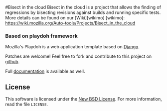 #Bisect in the cloud
Bisect in the cloud is a project that allows the finding of regressions by bisecting revisions against builds and
running specific tests. More details can be found on our [Wiki][wikimo]
[wikimo]: https://wiki.mozilla.org/Auto-tools/Projects/Bisect_in_the_cloud

### Based on playdoh framework

Mozilla's Playdoh is a web application template based on [Django][django].

Patches are welcome! Feel free to fork and contribute to this project on
[github][gh-playdoh].

Full [documentation][docs] is available as well.


[django]: http://www.djangoproject.com/
[gh-playdoh]: https://github.com/mozilla/playdoh
[docs]: http://playdoh.rtfd.org/


License
-------
This software is licensed under the [New BSD License][BSD]. For more
information, read the file ``LICENSE``.

[BSD]: http://creativecommons.org/licenses/BSD/

